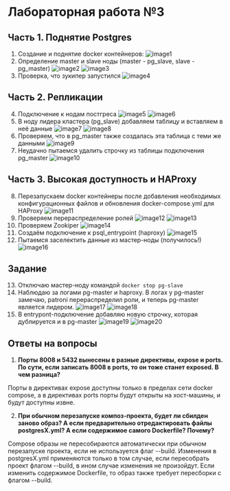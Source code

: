 # Лабораторная работа №3

## Часть 1. Поднятие Postgres
1. Создание и поднятие docker контейнеров:
![image1](https://github.com/Ulitka-na-sklone/Ted_Team/blob/main/LR3/pic/1.jpg)
2. Определение master и slave ноды (master - pg_slave, slave - pg_master)
![image2](https://github.com/Ulitka-na-sklone/Ted_Team/blob/main/LR3/pic/2.png)
![image3](https://github.com/Ulitka-na-sklone/Ted_Team/blob/main/LR3/pic/3.jpg)
3. Проверка, что зукипер запустился
![image4](https://github.com/Ulitka-na-sklone/Ted_Team/blob/main/LR3/pic/4.jpg)

## Часть 2. Репликации
4. Подключение к нодам постгреса
![image5](https://github.com/Ulitka-na-sklone/Ted_Team/blob/main/LR3/pic/5.png)
![image6](https://github.com/Ulitka-na-sklone/Ted_Team/blob/main/LR3/pic/6.jpg)
5. В ноду лидера кластера (pg_slave) добавляем таблицу и вставляем в неё данные
![image7](https://github.com/Ulitka-na-sklone/Ted_Team/blob/main/LR3/pic/7.jpg)
![image8](https://github.com/Ulitka-na-sklone/Ted_Team/blob/main/LR3/pic/8.jpg)
6. Проверяем, что в pg_master также создалась эта таблица с теми же данными
![image9](https://github.com/Ulitka-na-sklone/Ted_Team/blob/main/LR3/pic/9.jpg)
7. Неудачно пытаемся удалить строчку из таблицы подключения pg_master
![image10](https://github.com/Ulitka-na-sklone/Ted_Team/blob/main/LR3/pic/10.jpg)

## Часть 3. Высокая доступность и HAProxy
8. Перезапускаем docker контейнеры после добавления необходимых конфигурационных файлов и обновления docker-compose.yml для HAProxy
![image11](https://github.com/Ulitka-na-sklone/Ted_Team/blob/main/LR3/pic/11.jpg)
9. Проверяем перераспределение ролей
![image12](https://github.com/Ulitka-na-sklone/Ted_Team/blob/main/LR3/pic/12.jpg)
![image13](https://github.com/Ulitka-na-sklone/Ted_Team/blob/main/LR3/pic/13.jpg)
10. Проверяем Zookiper
![image14](https://github.com/Ulitka-na-sklone/Ted_Team/blob/main/LR3/pic/14.png)
11. Создаём подключение к psql_entrypoint (haproxy)
![image15](https://github.com/Ulitka-na-sklone/Ted_Team/blob/main/LR3/pic/15.jpg)
12. Пытаемся заселектить данные из мастер-ноды (получилось!)
![image16](https://github.com/Ulitka-na-sklone/Ted_Team/blob/main/LR3/pic/16.jpg)

## Задание
13. Отключаю мастер-ноду командой `docker stop pg-slave`
14. Наблюдаю за логами pg-master и haproxy. В логах у pg-master замечаю, patroni перераспределил роли, и теперь pg-master является лидером.
![image17](https://github.com/Ulitka-na-sklone/Ted_Team/blob/main/LR3/pic/17.jpg)
![image18](https://github.com/Ulitka-na-sklone/Ted_Team/blob/main/LR3/pic/18.jpg)
15. В entrypont-подключение добавляю новую строчку, которая дублируется и в pg-master
![image19](https://github.com/Ulitka-na-sklone/Ted_Team/blob/main/LR3/pic/19.jpg)
![image20](https://github.com/Ulitka-na-sklone/Ted_Team/blob/main/LR3/pic/20.jpg)

## Ответы на вопросы
1. **Порты 8008 и 5432 вынесены в разные директивы, expose и ports. По сути, если записать 8008 в ports, то он тоже станет exposed. В чем разница?**

Порты в директивах expose доступны только в пределах сети docker compose, а в директивах ports порты будут открыты на хост-машины, и будут доступны извне.

2. **При обычном перезапуске композ-проекта, будет ли сбилден заново образ? А если предварительно отредактировать файлы postgresX.yml? А если содержимое самого Dockerfile? Почему?**

Compose образы не пересобираются автоматически при обычном перезапуске проекта, если не используется флаг --build.
Изменения в postgresX.yml применяются только в том случае, если пересобрать проект флагом --build, в ином случае изменения не произойдут.
Если изменить содержимое Dockerfile, то образ также требует пересборки с флагом --build.

